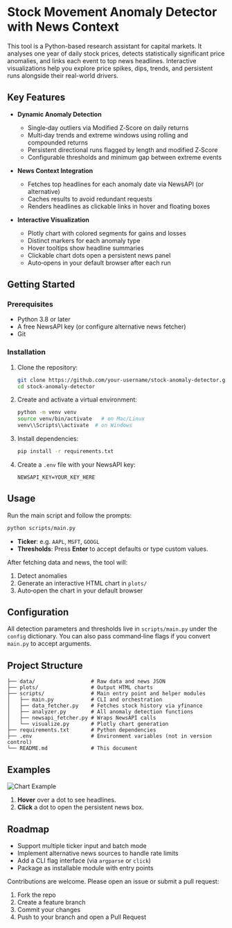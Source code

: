 # Stock Movement Anomaly Detector with News Context

This tool is a Python-based research assistant for capital markets. It analyses one year of daily stock prices, detects statistically significant price anomalies, and links each event to top news headlines. Interactive visualizations help you explore price spikes, dips, trends, and persistent runs alongside their real-world drivers.

## Key Features

* **Dynamic Anomaly Detection**

  * Single‑day outliers via Modified Z‑Score on daily returns
  * Multi‑day trends and extreme windows using rolling and compounded returns
  * Persistent directional runs flagged by length and modified Z‑Score
  * Configurable thresholds and minimum gap between extreme events

* **News Context Integration**

  * Fetches top headlines for each anomaly date via NewsAPI (or alternative)
  * Caches results to avoid redundant requests
  * Renders headlines as clickable links in hover and floating boxes

* **Interactive Visualization**

  * Plotly chart with colored segments for gains and losses
  * Distinct markers for each anomaly type
  * Hover tooltips show headline summaries
  * Clickable chart dots open a persistent news panel
  * Auto‑opens in your default browser after each run

## Getting Started

### Prerequisites

* Python 3.8 or later
* A free NewsAPI key (or configure alternative news fetcher)
* Git

### Installation

1. Clone the repository:

   ```bash
   git clone https://github.com/your-username/stock-anomaly-detector.git
   cd stock-anomaly-detector
   ```
2. Create and activate a virtual environment:

   ```bash
   python -m venv venv
   source venv/bin/activate   # on Mac/Linux
   venv\\Scripts\\activate  # on Windows
   ```
3. Install dependencies:

   ```bash
   pip install -r requirements.txt
   ```
4. Create a `.env` file with your NewsAPI key:

   ```text
   NEWSAPI_KEY=YOUR_KEY_HERE
   ```

## Usage

Run the main script and follow the prompts:

```bash
python scripts/main.py
```

* **Ticker**: e.g. `AAPL`, `MSFT`, `GOOGL`
* **Thresholds**: Press **Enter** to accept defaults or type custom values.

After fetching data and news, the tool will:

1. Detect anomalies
2. Generate an interactive HTML chart in `plots/`
3. Auto‑open the chart in your default browser

## Configuration

All detection parameters and thresholds live in `scripts/main.py` under the `config` dictionary. You can also pass command‑line flags if you convert `main.py` to accept arguments.

## Project Structure

```
├── data/                  # Raw data and news JSON
├── plots/                 # Output HTML charts
├── scripts/               # Main entry point and helper modules
│   ├── main.py            # CLI and orchestration
│   ├── data_fetcher.py    # Fetches stock history via yfinance
│   ├── analyzer.py        # All anomaly detection functions
│   ├── newsapi_fetcher.py # Wraps NewsAPI calls
│   └── visualize.py       # Plotly chart generation
├── requirements.txt       # Python dependencies
├── .env                   # Environment variables (not in version control)
└── README.md              # This document
```

## Examples

![Chart Example](https://i.imgur.com/xBNGpX6.png)

1. **Hover** over a dot to see headlines.
2. **Click** a dot to open the persistent news box.

## Roadmap

* Support multiple ticker input and batch mode
* Implement alternative news sources to handle rate limits
* Add a CLI flag interface (via `argparse` or `click`)
* Package as installable module with entry points

Contributions are welcome. Please open an issue or submit a pull request:

1. Fork the repo
2. Create a feature branch
3. Commit your changes
4. Push to your branch and open a Pull Request
